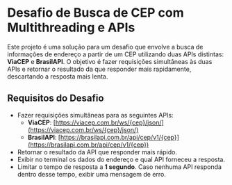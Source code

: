 # Desafio de Busca de CEP com Multithreading e APIs

Este projeto é uma solução para um desafio que envolve a busca de informações de endereço a partir de um CEP utilizando duas APIs distintas: **ViaCEP** e **BrasilAPI**. O objetivo é fazer requisições simultâneas às duas APIs e retornar o resultado da que responder mais rapidamente, descartando a resposta mais lenta.

## Requisitos do Desafio

- Fazer requisições simultâneas para as seguintes APIs:
  - **ViaCEP**: [https://viacep.com.br/ws/{cep}/json/](https://viacep.com.br/ws/{cep}/json/)
  - **BrasilAPI**: [https://brasilapi.com.br/api/cep/v1/{cep}](https://brasilapi.com.br/api/cep/v1/{cep})
- Retornar o resultado da API que responder mais rápido.
- Exibir no terminal os dados do endereço e qual API forneceu a resposta.
- Limitar o tempo de resposta a **1 segundo**. Caso nenhuma API responda dentro desse tempo, exibir uma mensagem de erro.

